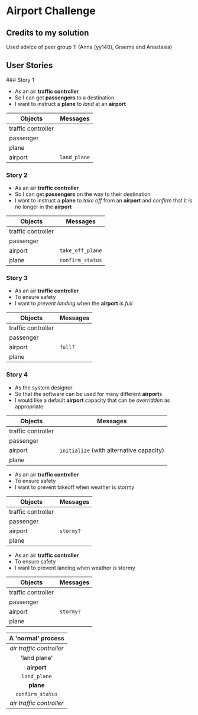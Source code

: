 # Airport Challenge

## Credits to my solution
Used advice of peer group 1! (Anna (yy140), Graeme and Anastasia)

## User Stories  

### Story 1
* As an air **traffic controller** 
* So I can get **passengers** to a destination 
* I want to instruct a **plane** to _land_ at an **airport**  

|Objects            |Messages     |
|-------------------|-------------|
|traffic controller |             |
|passenger          |             |
|plane              |             |
|airport            |`land_plane` |

### Story 2
* As an air **traffic controller** 
* So I can get **passengers** on the way to their destination 
* I want to instruct a **plane** to _take off_ from an **airport** and _confirm_ that it is no longer in the **airport**  

|Objects            |Messages         |
|-------------------|-----------------|
|traffic controller |                 |
|passenger          |                 |
|airport            |`take_off_plane` |
|plane              |`confirm_status` |

### Story 3
* As an air **traffic controller** 
* To ensure safety 
* I want to _prevent landing_ when the **airport** is _full_  

|Objects            |Messages         |
|-------------------|-----------------|
|traffic controller |                 |
|passenger          |                 |
|airport            |`full?`          |
|plane              |                 |

### Story 4
* As the system designer
* So that the software can be used for many different **airport**s
* I would like a default **airport** capacity that can be _overridden_ as appropriate  

|Objects            |Messages                                |
|-------------------|----------------------------------------|
|traffic controller |                                        |
|passenger          |                                        |
|airport            |`initialize` (with alternative capacity)|
|plane              |                                        |

* As an air **traffic controller** 
* To ensure safety 
* I want to prevent takeoff when weather is stormy  

|Objects            |Messages    |
|-------------------|------------|
|traffic controller |            |
|passenger          |            |
|airport            |`stormy?`   |
|plane              |            |

* As an air **traffic controller** 
* To ensure safety 
* I want to prevent landing when weather is stormy  

|Objects            |Messages    |
|-------------------|------------|
|traffic controller |            |
|passenger          |            |
|airport            |`stormy?`   |
|plane              |            |

|A 'normal' process       |
|:-----------------------:|
|_air traffic controller_ |
|'land plane'             |
|**airport**              |
|`land_plane`             |
|**plane**                |
|`confirm_status`         |
|_air traffic controller_ |